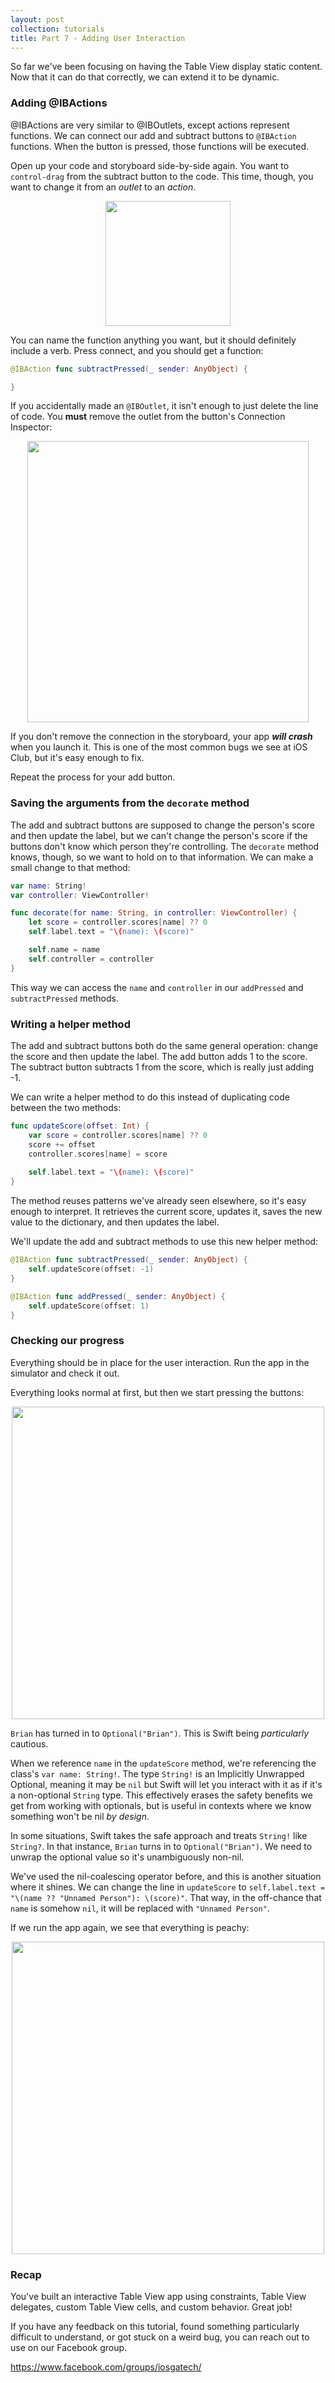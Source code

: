 ```yaml
---
layout: post
collection: tutorials
title: Part 7 - Adding User Interaction
---
```


So far we've been focusing on having the Table View display static content. Now that it can do that correctly, we can extend it to be dynamic.

### Adding @IBActions

@IBActions are very similar to @IBOutlets, except actions represent functions. We can connect our add and subtract buttons to `@IBAction` functions. When the button is pressed, those functions will be executed.

Open up your code and storyboard side-by-side again. You want to `control-drag` from the subtract button to the code. This time, though, you want to change it from an *outlet* to an *action*.

<p align="center"> <img src="{{ site.url }}/assets/table-view/P7/screenshot1.png" height="200px" align="center"> </p>

You can name the function anything you want, but it should definitely include a verb. Press connect, and you should get a function:

```swift
@IBAction func subtractPressed(_ sender: AnyObject) {   

}
```

If you accidentally made an `@IBOutlet`, it isn't enough to just delete the line of code. You **must** remove the outlet from the button's Connection Inspector:

<p align="center"> <img src="{{ site.url }}/assets/table-view/P7/screenshot2.png" height="450px" align="center"> </p>

If you don't remove the connection in the storyboard, your app ***will crash*** when you launch it. This is one of the most common bugs we see at iOS Club, but it's easy enough to fix.

Repeat the process for your add button. 

### Saving the arguments from the `decorate` method

The add and subtract buttons are supposed to change the person's score and then update the label, but we can't change the person's score if the buttons don't know which person they're controlling. The `decorate` method knows, though, so we want to hold on to that information. We can make a small change to that method:

```swift
var name: String!
var controller: ViewController!

func decorate(for name: String, in controller: ViewController) {
    let score = controller.scores[name] ?? 0
    self.label.text = "\(name): \(score)"

    self.name = name
    self.controller = controller
}
```

This way we can access the `name` and `controller` in our `addPressed` and `subtractPressed` methods.

### Writing a helper method

The add and subtract buttons both do the same general operation: change the score and then update the label. The add button adds 1 to the score. The subtract button subtracts 1 from the score, which is really just adding -1.

We can write a helper method to do this instead of duplicating code between the two methods:

```swift
func updateScore(offset: Int) {
    var score = controller.scores[name] ?? 0
    score += offset
    controller.scores[name] = score
    
    self.label.text = "\(name): \(score)"
}
```

The method reuses patterns we've already seen elsewhere, so it's easy enough to interpret. It retrieves the current score, updates it, saves the new value to the dictionary, and then updates the label.

We'll update the add and subtract methods to use this new helper method:

```swift
@IBAction func subtractPressed(_ sender: AnyObject) {
    self.updateScore(offset: -1)
}

@IBAction func addPressed(_ sender: AnyObject) {
    self.updateScore(offset: 1)
}
```

### Checking our progress

Everything should be in place for the user interaction. Run the app in the simulator and check it out.

Everything looks normal at first, but then we start pressing the buttons:

<p align="center"> <img src="{{ site.url }}/assets/table-view/P7/screenshot3.png" height="500px" align="center"> </p>

`Brian` has turned in to `Optional("Brian")`. This is Swift being *particularly* cautious.

When we reference `name` in the `updateScore` method, we're referencing the class's `var name: String!`. The type `String!` is an Implicitly Unwrapped Optional, meaning it may be `nil` but Swift will let you interact with it as if it's a non-optional `String` type. This effectively erases the safety benefits we get from working with optionals, but is useful in contexts where we know something won't be nil *by design*. 

In some situations, Swift takes the safe approach and treats `String!` like `String?`. In that instance, `Brian` turns in to `Optional("Brian")`. We need to unwrap the optional value so it's unambiguously non-nil.

We've used the nil-coalescing operator before, and this is another situation where it shines. We can change the line in `updateScore` to `self.label.text = "\(name ?? "Unnamed Person"): \(score)"`. That way, in the off-chance that `name` is somehow `nil`, it will be replaced with `"Unnamed Person"`.

If we run the app again, we see that everything is peachy:

<p align="center"> <img src="{{ site.url }}/assets/table-view/P7/screenshot4.gif" height="500px" align="center"> </p>

### Recap

You've built an interactive Table View app using constraints, Table View delegates, custom Table View cells, and custom behavior. Great job!

If you have any feedback on this tutorial, found something particularly difficult to understand, or got stuck on a weird bug, you can reach out to use on our Facebook group.

https://www.facebook.com/groups/iosgatech/